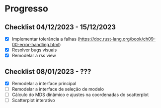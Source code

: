 # Progresso
## Checklist 04/12/2023 - 15/12/2023
- [x] Implementar tolerância a falhas (https://doc.rust-lang.org/book/ch09-00-error-handling.html)
- [x] Resolver bugs visuais
- [x] Remodelar a rss view

## Checklist 08/01/2023 - ???
- [x] Remodelar a interface principal
- [ ] Remodelar a interface de seleção de modelo
- [ ] Cálculo do MDS dinâmico e ajustes na coordenadas do scatterplot
- [ ] Scatterplot interativo